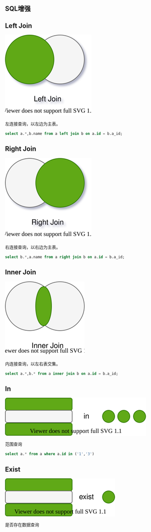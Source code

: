 ## SQL增强

## Left Join

![](./left-join.drawio.svg)

左连接查询，以左边为主表。

```sql
select a.*,b.name from a left join b on a.id = b.a_id;
```

## Right Join

![](./right-join.drawio.svg)

右连接查询，以右边为主表。

```sql
select b.*,a.name from a right join b on a.id = b.a_id;
```

## Inner Join

![](./inner-join.drawio.svg)

内连接查询，以左右表交集。

```sql
select a.*,b.* from a inner join b on a.id = b.a_id;
```

## In

![](./in.drawio.svg)

范围查询

```sql
select a.* from a where a.id in ('1','3')
```

## Exist

![](./exist.drawio.svg)

是否存在数据查询
